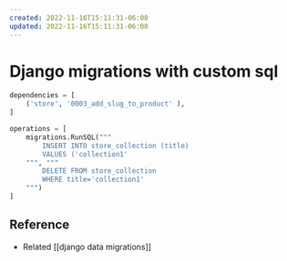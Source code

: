 ```yaml
---
created: 2022-11-16T15:11:31-06:00
updated: 2022-11-16T15:11:31-06:00
---
```

# Django migrations with custom sql

```python
dependencies = [
	('store', '0003_add_slug_to_product' ),
]

operations = [
	migrations.RunSQL("""
		INSERT INTO store_collection (title)
		VALUES ('collection1'
	""", """
		DELETE FROM store_collection
		WHERE title='collection1'
	""")
]
```


## Reference
- Related [[django data migrations]]